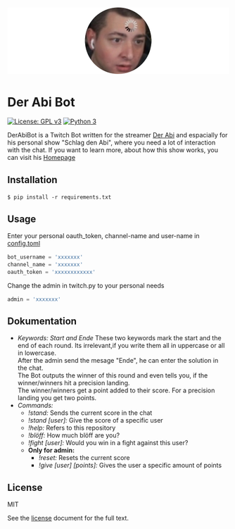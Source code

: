 # [![DerAbiBot](img/lost.png)](https://github.com/yarissi/derabibot)


# Der Abi Bot

[![License: GPL v3](https://img.shields.io/badge/license-MIT-blue.svg)](./LICENSE) [![Python 3](https://img.shields.io/badge/python-3-blue.svg)](https://www.python.org/)

DerAbiBot is a Twitch Bot written for the streamer [Der Abi](https://www.twitch.tv/der_abi__) and 
espacially for his personal show "Schlag den Abi", where you need a lot of interaction with the chat.
If you want to learn more, about how this show works, you can visit his [Homepage](https://derabi.com/)

## Installation

```$ pip install -r requirements.txt```

## Usage

Enter your personal oauth_token, channel-name and user-name in [config.toml](https://github.com/YaRissi/DerAbiBot/blob/main/ressources/config.toml)
```python
bot_username = 'xxxxxxx'
channel_name = 'xxxxxxx'
oauth_token = 'xxxxxxxxxxxx'
```

Change the admin in twitch.py to your personal needs
```python
admin = 'xxxxxxx'
```

## Dokumentation

- *Keywords: Start and Ende* These two keywords mark the start and the end of each round. 
Its irrelevant,if you write them all in uppercase or all in lowercase.\
After the admin send the mesage "Ende", he can enter the solution in the chat.\
The Bot outputs the winner of this round and even tells you, if the winner/winners hit a precision landing.\
The winner/winners get a point added to their score. For a precision landing you get two points.
- *Commands:*
    - *!stand:* Sends the current score in the chat
    - *!stand [user]:* Give the score of a specific user
    - *!help:* Refers to this repository
    - *!blöff:* How much blöff are you?
    - *!fight [user]:* Would you win in a fight against this user?
    - **Only for admin:**
      - *!reset:* Resets the current score
      - *!give [user] [points]:* Gives the user a specific amount of points
    

## License
MIT

See the [license](./LICENSE) document for the full text.
